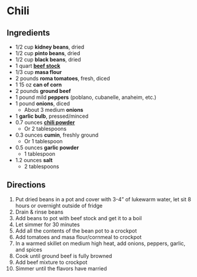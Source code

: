 # Chili

## Ingredients

- 1/2 cup **kidney beans**, dried
- 1/2 cup **pinto beans**, dried
- 1/2 cup **black beans**, dried
- 1 quart [**beef stock**](Ingredients\Stock.md)
- 1/3 cup **masa flour**
- 2 pounds **roma tomatoes**, fresh, diced
- 1 15 oz **can of corn**
- 2 pounds **ground beef**
- 1 pound mild **peppers** (poblano, cubanelle, anaheim, etc.)
- 1 pound **onions**, diced
    - About 3 medium **onions**
- 1 **garlic bulb**, pressed/minced
- 0.7 ounces [**chili powder**](Seasonings\Chili%20Powder.md)
    - Or 2 tablespoons
- 0.3 ounces **cumin**, freshly ground
    - Or 1 tablespoon
- 0.5 ounces **garlic powder**
    - 1 tablespoon
- 1.2 ounces **salt**
    - 2 tablespoons

## Directions

1. Put dried beans in a pot and cover with 3-4” of lukewarm water, let sit 8 hours or overnight outside of fridge
1. Drain & rinse beans
1. Add beans to pot with beef stock and get it to a boil
1. Let simmer for 30 minutes
1. Add all the contents of the bean pot to a crockpot
1. Add tomatoes and masa flour/cornmeal to crockpot
1. In a warmed skillet on medium high heat, add onions, peppers, garlic, and spices
1. Cook until ground beef is fully browned
1. Add beef mixture to crockpot
1. Simmer until the flavors have married
